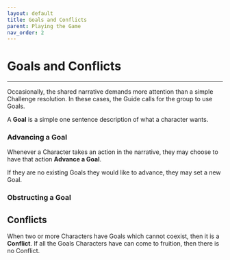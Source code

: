 ```yaml
---
layout: default
title: Goals and Conflicts
parent: Playing the Game
nav_order: 2
--- 
```


# Goals and Conflicts

---

Occasionally, the shared narrative demands more attention than a simple Challenge resolution. In these cases, the Guide calls for the group to use Goals.

A **Goal** is a simple one sentence description of what a character wants. 

### Advancing a Goal

Whenever a Character takes an action in the narrative, they may choose to have that action **Advance a Goal**. 

If they are no existing Goals they would like to advance, they may set a new Goal. 

### Obstructing a Goal 



## Conflicts

When two or more Characters have Goals which cannot coexist, then it is a **Conflict**. If all the Goals Characters have can come to fruition, then there is no Conflict.
